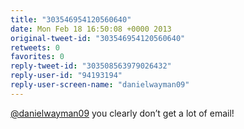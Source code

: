 ```yaml
---
title: "303546954120560640"
date: Mon Feb 18 16:50:08 +0000 2013
original-tweet-id: "303546954120560640"
retweets: 0
favorites: 0
reply-tweet-id: "303508563979026432"
reply-user-id: "94193194"
reply-user-screen-name: "danielwayman09"
---
```

<a href="https://twitter.com/danielwayman09">@danielwayman09</a> you clearly don’t get a lot of email!
